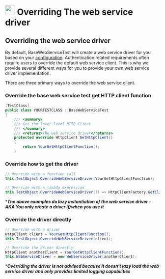 # <img src="resources/maqslogo.ico" height="32" width="32"> Overriding The web service driver

## Overriding the web service driver 
By default, BaseWebServiceTest will create a web service driver for you based on your [configuration](MAQS_5/WebService/WebServiceConfig.md). Authentication related requirements often require users to override the default web service client.  This is why we provide several different ways for you to provide your own web service driver implementation.

There are three primary ways to override the web service client.

### Override the base web service test get HTTP client function
```csharp
[TestClass]
public class YOURTESTCLASS : BaseWebServiceTest
{
    /// <summary>
    /// Get the lower level HTTP Client
    /// </summary>
    /// <returns>The web service driver</returns>
    protected override HttpClient GetHttpClient()
    {
        return YourGetHttpClientFunction();
    }
```
### Override how to get the driver
```csharp
// Override with a function call
this.TestObject.OverrideWebServiceDriver(YourGetHttpClientFunction);

// Override with a lambda expression
this.TestObject.OverrideWebServiceDriver(() => HttpClientFactory.GetClient(new Uri(NEWADDRESS), WebServiceConfig.GetWebServiceTimeout()));
```
*_**The above examples do lazy instantiation of the web service driver - AKA You only create a driver if/when you use it**_  

### Override the driver directly
```csharp
// Override with a driver
HttpClient client = YourGetHttpClientFunction();
this.TestObject.OverrideWebServiceDriver(client);

// Override the driver directly 
HttpClient anotherClient = YourGetHttpClientFunction();
this.WebServiceDriver = new WebServiceDriver(anotherClient);

```
*_**Overriding the driver is not advised because it doesn't lazy load the web service driver and only provides limited logging capabilities**_  
